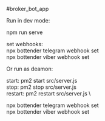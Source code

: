 #broker_bot_app

Run in dev mode:

npm run serve

set webhooks:\
npx bottender telegram webhook set \
npx bottender viber webhook set

Or run as deamon:

start: pm2 start src/server.js \
stop: pm2 stop src/server.js \
restart: pm2 restart src/server.js \

npx bottender telegram webhook set \
npx bottender viber webhook set


